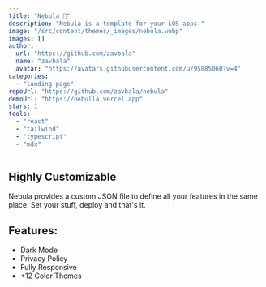 ```yaml
---
title: "Nebula 🔮"
description: "Nebula is a template for your iOS apps."
image: "/src/content/themes/_images/nebula.webp"
images: []
author:
  url: "https://github.com/zavbala"
  name: "zavbala"
  avatar: "https://avatars.githubusercontent.com/u/95885060?v=4"
categories:
  - "landing-page"
repoUrl: "https://github.com/zavbala/nebula"
demoUrl: "https://nebulla.vercel.app"
stars: 1
tools:
  - "react"
  - "tailwind"
  - "typescript"
  - "mdx"
---
```


<h2>Highly Customizable</h2><p>Nebula provides a custom JSON file to define all your features in the&nbsp;same place. Set your stuff,  deploy and that's it.</p><h2>Features:</h2><ul><li>Dark Mode</li><li>Privacy Policy</li><li>Fully Responsive</li><li>+12 Color Themes</li></ul>

